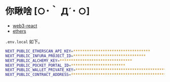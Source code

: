# 你瞅啥 [○･｀ Д´･ ○]

- [web3-react](https://github.com/NoahZinsmeister/web3-react/)
- [ethers](https://docs.ethers.io/)

`.env.local` 如下。

```sh
NEXT_PUBLIC_ETHERSCAN_API_KEY=**********************************
NEXT_PUBLIC_INFURA_PROJECT_ID=********************************
NEXT_PUBLIC_ALCHEMY_KEY=********************************
NEXT_PUBLIC_POCKET_PORTAL_ID=************************
NEXT_PUBLIC_WALLET_PRIVATE_KEY=******************************************
NEXT_PUBLIC_CONTRACT_ADDRESS=******************************************

```
